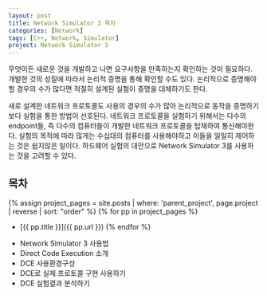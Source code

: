 ```yaml
---
layout: post
title: Network Simulator 3 목차
categories: [Network]
tags: [C++, Network, Simulator]
project: Network Simulator 3
---
```


무엇이든 새로운 것을 개발하고 나면 요구사항을 만족하는지 확인하는 것이 필요하다.
개발한 것의 성질에 따라서 논리적 증명을 통해 확인할 수도 있다.
논리적으로 증명해야할 경우의 수가 많다면 적절히 설계된 실험이 증명을 대체하기도 한다.

새로 설계한 네트워크 프로토콜도 사용의 경우의 수가 많아 논리적으로 동작을 증명하기보다 실험을 통한 방법이 선호된다.
네트워크 프로토콜을 실험하기 위해서는 다수의 endpoint들, 즉 다수의 컴퓨터들이 개발한 네트워크 프로토콜을 탑재하여 통신해야한다.
실험의 목적에 따라 많게는 수십대의 컴퓨터를 사용해야하고 이들을 일일히 제어하는 것은 쉽지않은 일이다.
하드웨어 실험의 대안으로 Network Simulator 3를 사용하는 것을 고려할 수 있다.

목차
-----------

{% assign project_pages = site.posts | where: 'parent_project', page.project | reverse
| sort: "order" %}
{% for pp in project_pages %}
- [{{ pp.title }}]({{ pp.url }})
{% endfor %}

<!-- - Network Simulator 3 소개 -->
- Network Simulator 3 사용법
- Direct Code Execution 소개
- DCE 사용환경구성
- DCE로 실제 프로토콜 구현 사용하기
- DCE 실험결과 분석하기
